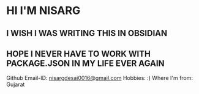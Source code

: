 # HI I'M NISARG
## I WISH I WAS WRITING THIS IN OBSIDIAN
## HOPE I NEVER HAVE TO WORK WITH PACKAGE.JSON IN MY LIFE EVER AGAIN
Github Email-ID: nisargdesai0016@gmail.com
Hobbies: :)
Where I'm from: Gujarat
